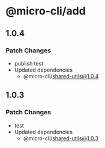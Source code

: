 # @micro-cli/add

## 1.0.4

### Patch Changes

- publish test
- Updated dependencies
  - @micro-cli/shared-utils@1.0.4

## 1.0.3

### Patch Changes

- test
- Updated dependencies
  - @micro-cli/shared-utils@1.0.3
